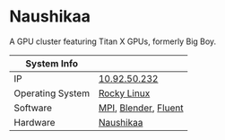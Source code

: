 
# Naushikaa

A GPU cluster featuring Titan X GPUs, formerly Big Boy.

**System Info** ||
---|---
IP | [10.92.50.232]()
Operating System | [Rocky Linux](https://rockylinux.org/)
Software | [MPI](), [Blender](), [Fluent]()
Hardware | [Naushikaa](/inventory/naushikaa)
